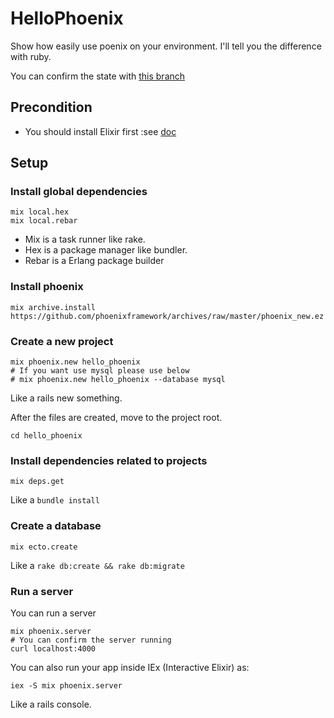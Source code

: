 # HelloPhoenix

Show how easily use poenix on your environment.
I'll tell you the difference with ruby.

You can confirm the state with [this branch](https://github.com/Phybbit/elixir_sandbox/tree/feature/hello_phoenix)

## Precondition
- You should install Elixir first :see [doc](./Setup.md)

## Setup

### Install global dependencies

```
mix local.hex
mix local.rebar
```

- Mix is a task runner like rake.
- Hex is a package manager like bundler.
- Rebar is a Erlang package builder

### Install phoenix

```
mix archive.install https://github.com/phoenixframework/archives/raw/master/phoenix_new.ez
```

### Create a new project

```
mix phoenix.new hello_phoenix
# If you want use mysql please use below
# mix phoenix.new hello_phoenix --database mysql
```

Like a rails new something.

After the files are created, move to the project root.

```
cd hello_phoenix
```

### Install dependencies related to projects

```
mix deps.get
```

Like a `bundle install`

### Create a database

```
mix ecto.create
```

Like a `rake db:create && rake db:migrate`

### Run a server

You can run a server

```
mix phoenix.server
# You can confirm the server running
curl localhost:4000
```


You can also run your app inside IEx (Interactive Elixir) as:

```
iex -S mix phoenix.server
```

Like a rails console.
